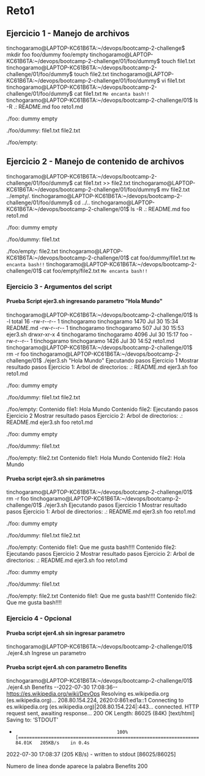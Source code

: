 # Reto1
## Ejercicio 1 - Manejo de archivos
tinchogaramo@LAPTOP-KC61B6TA:~/devops/bootcamp-2-challenge$ mkdir foo foo/dummy foo/empty
tinchogaramo@LAPTOP-KC61B6TA:~/devops/bootcamp-2-challenge/01/foo/dummy$ touch file1.txt
tinchogaramo@LAPTOP-KC61B6TA:~/devops/bootcamp-2-challenge/01/foo/dummy$ touch file2.txt
tinchogaramo@LAPTOP-KC61B6TA:~/devops/bootcamp-2-challenge/01/foo/dummy$ vi file1.txt
tinchogaramo@LAPTOP-KC61B6TA:~/devops/bootcamp-2-challenge/01/foo/dummy$ cat file1.txt
`Me encanta bash!!`
tinchogaramo@LAPTOP-KC61B6TA:~/devops/bootcamp-2-challenge/01$ ls -R
.:
README.md  foo  reto1.md

./foo:
dummy  empty

./foo/dummy:
file1.txt  file2.txt

./foo/empty:

## Ejercicio 2 - Manejo de contenido de archivos

tinchogaramo@LAPTOP-KC61B6TA:~/devops/bootcamp-2-challenge/01/foo/dummy$ cat file1.txt >> file2.txt
tinchogaramo@LAPTOP-KC61B6TA:~/devops/bootcamp-2-challenge/01/foo/dummy$ mv file2.txt ../empty/.
tinchogaramo@LAPTOP-KC61B6TA:~/devops/bootcamp-2-challenge/01/foo/dummy$ cd ../..
tinchogaramo@LAPTOP-KC61B6TA:~/devops/bootcamp-2-challenge/01$ ls -R
.:
README.md  foo  reto1.md

./foo:
dummy  empty

./foo/dummy:
file1.txt

./foo/empty:
file2.txt
tinchogaramo@LAPTOP-KC61B6TA:~/devops/bootcamp-2-challenge/01$ cat foo/dummy/file1.txt 
`Me encanta bash!!`
tinchogaramo@LAPTOP-KC61B6TA:~/devops/bootcamp-2-challenge/01$ cat foo/empty/file2.txt 
`Me encanta bash!!`

### Ejercicio 3 - Argumentos del script

#### Prueba Script ejer3.sh ingresando parametro "Hola Mundo"

tinchogaramo@LAPTOP-KC61B6TA:~/devops/bootcamp-2-challenge/01$ ls -l
total 16
-rw-r--r-- 1 tinchogaramo tinchogaramo 1470 Jul 30 15:34 README.md
-rw-r--r-- 1 tinchogaramo tinchogaramo  507 Jul 30 15:53 ejer3.sh
drwxr-xr-x 4 tinchogaramo tinchogaramo 4096 Jul 30 15:17 foo
-rw-r--r-- 1 tinchogaramo tinchogaramo 1426 Jul 30 14:52 reto1.md
tinchogaramo@LAPTOP-KC61B6TA:~/devops/bootcamp-2-challenge/01$ rm -r foo
tinchogaramo@LAPTOP-KC61B6TA:~/devops/bootcamp-2-challenge/01$ ./ejer3.sh "Hola Mundo"
Ejecutando pasos Ejercicio 1
Mostrar resultado pasos Ejercicio 1:
Arbol de directorios:
.:
README.md  ejer3.sh  foo  reto1.md

./foo:
dummy  empty

./foo/dummy:
file1.txt  file2.txt

./foo/empty:
Contenido file1:
Hola Mundo
Contenido file2:
Ejecutando pasos Ejercicio 2
Mostrar resultado pasos Ejercicio 2:
Arbol de directorios:
.:
README.md  ejer3.sh  foo  reto1.md

./foo:
dummy  empty

./foo/dummy:
file1.txt

./foo/empty:
file2.txt
Contenido file1:
Hola Mundo
Contenido file2:
Hola Mundo

#### Prueba script ejer3.sh sin parámetros

tinchogaramo@LAPTOP-KC61B6TA:~/devops/bootcamp-2-challenge/01$ rm -r foo
tinchogaramo@LAPTOP-KC61B6TA:~/devops/bootcamp-2-challenge/01$ ./ejer3.sh 
Ejecutando pasos Ejercicio 1
Mostrar resultado pasos Ejercicio 1:
Arbol de directorios:
.:
README.md  ejer3.sh  foo  reto1.md

./foo:
dummy  empty

./foo/dummy:
file1.txt  file2.txt

./foo/empty:
Contenido file1:
Que me gusta bash!!!!
Contenido file2:
Ejecutando pasos Ejercicio 2
Mostrar resultado pasos Ejercicio 2:
Arbol de directorios:
.:
README.md  ejer3.sh  foo  reto1.md

./foo:
dummy  empty

./foo/dummy:
file1.txt

./foo/empty:
file2.txt
Contenido file1:
Que me gusta bash!!!!
Contenido file2:
Que me gusta bash!!!!

### Ejercicio 4 - Opcional

#### Prueba script ejer4.sh sin ingresar parametro

tinchogaramo@LAPTOP-KC61B6TA:~/devops/bootcamp-2-challenge/01$ ./ejer4.sh 
Ingrese un parametro

#### Prueba script ejer4.sh con parametro Benefits

tinchogaramo@LAPTOP-KC61B6TA:~/devops/bootcamp-2-challenge/01$ ./ejer4.sh Benefits
--2022-07-30 17:08:36--  https://es.wikipedia.org/wiki/DevOps
Resolving es.wikipedia.org (es.wikipedia.org)... 208.80.154.224, 2620:0:861:ed1a::1
Connecting to es.wikipedia.org (es.wikipedia.org)|208.80.154.224|:443... connected.
HTTP request sent, awaiting response... 200 OK
Length: 86025 (84K) [text/html]
Saving to: ‘STDOUT’

-                                          100%[======================================================================================>]  84.01K   205KB/s    in 0.4s    

2022-07-30 17:08:37 (205 KB/s) - written to stdout [86025/86025]

Numero de linea donde aparece la palabra  Benefits
200